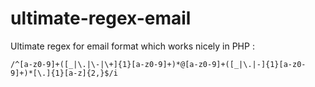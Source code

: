 # ultimate-regex-email

Ultimate regex for email format which works nicely in PHP :
```
/^[a-z0-9]+([_|\.|\-|\+]{1}[a-z0-9]+)*@[a-z0-9]+([_|\.|-]{1}[a-z0-9]+)*[\.]{1}[a-z]{2,}$/i
```
